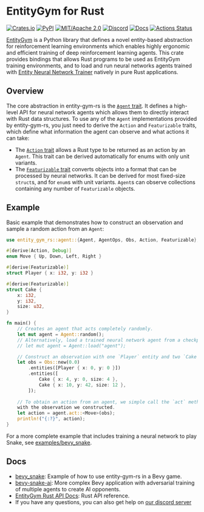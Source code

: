 # EntityGym for Rust

[![Crates.io](https://img.shields.io/crates/v/entity-gym-rs.svg?style=flat-square)](https://crates.io/crates/entity-gym-rs)
[![PyPI](https://img.shields.io/pypi/v/entity-gym-rs.svg?style=flat-square)](https://pypi.org/project/entity-gym-rs/)
[![MIT/Apache 2.0](https://img.shields.io/badge/license-MIT%2FApache-blue.svg?style=flat-square)](./LICENSE)
[![Discord](https://img.shields.io/discord/913497968701747270?style=flat-square)](https://discord.gg/SjVqhSW4Qf)
[![Docs](https://docs.rs/entity-gym-rs/badge.svg?style=flat-square)](https://docs.rs/entity-gym-rs)
[![Actions Status](https://github.com/entity-neural-network/entity-gym-rs/workflows/Test/badge.svg)](https://github.com/entity-neural-network/entity-gym-rs/actions)

[EntityGym](https://github.com/entity-neural-network/entity-gym) is a Python library that defines a novel entity-based abstraction for reinforcement learning environments which enables highly ergonomic and efficient training of deep reinforcement learning agents.
This crate provides bindings that allows Rust programs to be used as EntityGym training environments, and to load and run neural networks agents trained with [Entity Neural Network Trainer](https://github.com/entity-neural-network/enn-trainer) natively in pure Rust applications.

## Overview

The core abstraction in entity-gym-rs is the [`Agent` trait](https://docs.rs/entity-gym-rs/latest/entity_gym_rs/agent/trait.AgentOps.html).
It defines a high-level API for neural network agents which allows them to directly interact with Rust data structures.
To use any of the `Agent` implementations provided by entity-gym-rs, you just need to derive the `Action` and `Featurizable` traits, which define what information the agent can observe and what actions it can take:

- The [`Action` trait](https://docs.rs/entity-gym-rs/latest/entity_gym_rs/agent/trait.Action.html) allows a Rust type to be returned as an action by an `Agent`. This trait can be derived automatically for enums with only unit variants.
- The [`Featurizable` trait](https://docs.rs/entity-gym-rs/latest/entity_gym_rs/agent/trait.Featurizable.html) converts objects into a format that can be processed by neural networks. It can be derived for most fixed-size `struct`s, and for `enum`s with unit variants. `Agent`s can observe collections containing any number of `Featurizable` objects.

## Example

Basic example that demonstrates how to construct an observation and sample a random action from an `Agent`:

```rust
use entity_gym_rs::agent::{Agent, AgentOps, Obs, Action, Featurizable};

#[derive(Action, Debug)]
enum Move { Up, Down, Left, Right }

#[derive(Featurizable)]
struct Player { x: i32, y: i32 }

#[derive(Featurizable)]
struct Cake {
    x: i32,
    y: i32,
    size: u32,
}

fn main() {
    // Creates an agent that acts completely randomly.
    let mut agent = Agent::random();
    // Alternatively, load a trained neural network agent from a checkpoint.
    // let mut agent = Agent::load("agent");

    // Construct an observation with one `Player` entity and two `Cake entities.
    let obs = Obs::new(0.0)
        .entities([Player { x: 0, y: 0 }])
        .entities([
            Cake { x: 4, y: 0, size: 4 },
            Cake { x: 10, y: 42, size: 12 },
        ]);
    
    // To obtain an action from an agent, we simple call the `act` method
    with the observation we constructed.
    let action = agent.act::<Move>(obs);
    println!("{:?}", action);
}
```

For a more complete example that includes training a neural network to play Snake, see [examples/bevy_snake](examples/bevy_snake).  

## Docs

- [bevy_snake](examples/bevy_snake): Example of how to use entity-gym-rs in a Bevy game.
- [bevy-snake-ai](https://github.com/cswinter/bevy-snake-ai): More complex Bevy application with adversarial training of multiple agents to create AI opponents.
- [EntityGym Rust API Docs](https://docs.rs/entity-gym-rs/0.1.0/entity_gym_rs/): Rust API reference.
- If you have any questions, you can also get help on [our discord server](https://discord.gg/SjVqhSW4Qf)

